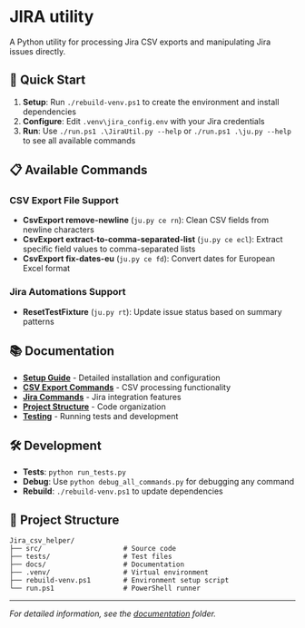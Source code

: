 # JIRA utility

A Python utility for processing Jira CSV exports and manipulating Jira issues directly.

## 🚀 Quick Start

1. **Setup**: Run `./rebuild-venv.ps1` to create the environment and install dependencies
2. **Configure**: Edit `.venv\jira_config.env` with your Jira credentials
3. **Run**: Use `./run.ps1 .\JiraUtil.py --help` or `./run.ps1 .\ju.py --help` to see all available commands

## 📋 Available Commands

### CSV Export File Support

- **CsvExport remove-newline** (`ju.py ce rn`): Clean CSV fields from newline characters
- **CsvExport extract-to-comma-separated-list** (`ju.py ce ecl`): Extract specific field values to comma-separated lists
- **CsvExport fix-dates-eu** (`ju.py ce fd`): Convert dates for European Excel format

### Jira Automations Support

- **ResetTestFixture** (`ju.py rt`): Update issue status based on summary patterns

## 📚 Documentation

- **[Setup Guide](docs/setup.md)** - Detailed installation and configuration
- **[CSV Export Commands](docs/csv_export-commands.md)** - CSV processing functionality
- **[Jira Commands](docs/jira-commands.md)** - Jira integration features
- **[Project Structure](docs/project-structure.md)** - Code organization
- **[Testing](docs/testing.md)** - Running tests and development

## 🛠️ Development

- **Tests**: `python run_tests.py`
- **Debug**: Use `python debug_all_commands.py` for debugging any command
- **Rebuild**: `./rebuild-venv.ps1` to update dependencies

## 📁 Project Structure

```
Jira_csv_helper/
├── src/                    # Source code
├── tests/                  # Test files
├── docs/                   # Documentation
├── .venv/                  # Virtual environment
├── rebuild-venv.ps1        # Environment setup script
└── run.ps1                 # PowerShell runner
```

---

*For detailed information, see the [documentation](docs/) folder.*
